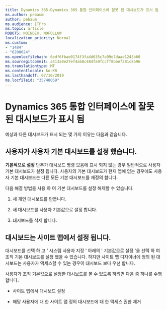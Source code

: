 ```yaml
---
title: Dynamics 365-Dynamics 365 통합 인터페이스에 잘못 된 대시보드가 표시 됨
ms.author: pebaum
author: pebaum
ms.audience: ITPro
ms.topic: article
ROBOTS: NOINDEX, NOFOLLOW
localization_priority: Normal
ms.custom:
- "1484"
- "6200024"
ms.openlocfilehash: 6edf6fbae0174f3fa4d635c7a99e7daae1243b60
ms.sourcegitcommit: a413a0e27ef4ab8c484fa9fccff8bbef381c8b96
ms.translationtype: MT
ms.contentlocale: ko-KR
ms.lasthandoff: 07/16/2019
ms.locfileid: "35748059"
---
```

# <a name="wrong-dashboard-shows-in-dynamics-365-unified-interface"></a>Dynamics 365 통합 인터페이스에 잘못 된 대시보드가 표시 됨

예상과 다른 대시보드가 표시 되는 몇 가지 이유는 다음과 같습니다.

## <a name="the-user-has-set-a-user-default-dashboard"></a>사용자가 사용자 기본 대시보드를 설정 했습니다. 

**기본적으로 설정** 단추가 대시보드 명령 모음에 표시 되지 않는 경우 일반적으로 사용자 기본 대시보드가 설정 됩니다. 사용자의 기본 대시보드가 현재 앱에 없는 경우에도 사용자 기본 대시보드는 다른 모든 기본 대시보드를 재정의 합니다.

다음 해결 방법을 사용 하 여 기본 대시보드를 설정 해제할 수 있습니다.

1. 새 개인 대시보드를 만듭니다.

2. 새 대시보드를 사용자 기본값으로 설정 합니다.

3. 대시보드를 삭제 합니다.

## <a name="the-dashboard-is-set-in-the-sitemap"></a>대시보드는 사이트 맵에서 설정 됩니다.

대시보드를 선택 하 고 ' 시스템 사용자 지정 ' 아래의 ' 기본값으로 설정 '을 선택 하 여 조직 기본 대시보드를 설정 했을 수 있습니다. 하지만 사이트 맵 디자이너에 정의 된 대시보드는 사용자가 액세스할 수 있는 경우이 대시보드 보다 우선 합니다.

사용자가 조직 기본값으로 설정한 대시보드를 볼 수 있도록 하려면 다음 중 하나를 수행 합니다.

* 사이트 맵에서 대시보드 설정

* 해당 사용자에 대 한 사이트 맵 정의 대시보드에 대 한 액세스 권한 제거
